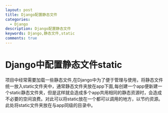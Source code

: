 ```yaml
---
layout: post
title: Django配置静态文件
categories:
  - Django
description: Django配置静态文件
keywords: Django,静态文件,static
comments: true
---
```


# Django中配置静态文件static

项目中经常需要加载一些静态文件,在Django中为了便于管理与使用，将静态文件统一放入static文件夹中，通常静态文件夹放在app下面,每创建一个app便新建一个static静态文件夹，但是这样就会造成多个app共用相同的静态资源时，会造成不必要的空间浪费。对此可以将static放在一个都可以调用的地方，以节约资源。此处将static文件夹放在与app同级的目录中。

